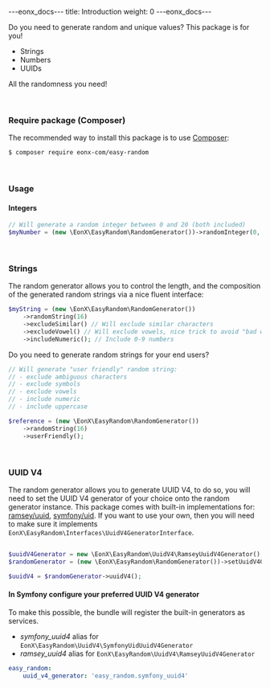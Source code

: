 ---eonx_docs---
title: Introduction
weight: 0
---eonx_docs---

Do you need to generate random and unique values? This package is for you!

- Strings
- Numbers
- UUIDs

All the randomness you need!

<br>

### Require package (Composer)

The recommended way to install this package is to use [Composer][1]:

```bash
$ composer require eonx-com/easy-random
```

<br>

### Usage

#### Integers

```php
// Will generate a random integer between 0 and 20 (both included)
$myNumber = (new \EonX\EasyRandom\RandomGenerator())->randomInteger(0, 20);
```

<br>

### Strings

The random generator allows you to control the length, and the composition of the generated random strings via a nice
fluent interface:

```php
$myString = (new \EonX\EasyRandom\RandomGenerator())
    ->randomString(16)
    ->excludeSimilar() // Will exclude similar characters
    ->excludeVowel() // Will exclude vowels, nice trick to avoid "bad words" in generated random strings
    ->includeNumeric(); // Include 0-9 numbers
```

Do you need to generate random strings for your end users?

```php
// Will generate "user friendly" random string:
// - exclude ambiguous characters
// - exclude symbols
// - exclude vowels
// - include numeric
// - include uppercase

$reference = (new \EonX\EasyRandom\RandomGenerator())
    ->randomString(16)
    ->userFriendly();
```

<br>

### UUID V4

The random generator allows you to generate UUID V4, to do so, you will need to set the UUID V4 generator of your choice
onto the random generator instance. 
This package comes with built-in implementations for: [ramsey/uuid][3], [symfony/uid][2].
If you want to use your own, then you will need to make sure it implements `EonX\EasyRandom\Interfaces\UuidV4GeneratorInterface`.

```php

$uuidV4Generator = new \EonX\EasyRandom\UuidV4\RamseyUuidV4Generator();
$randomGenerator = (new \EonX\EasyRandom\RandomGenerator())->setUuidV4Generator($uuidV4Generator);

$uuidV4 = $randomGenerator->uuidV4();
```

#### In Symfony configure your preferred UUID V4 generator

To make this possible, the bundle will register the built-in generators as services.

- *symfony_uuid4* alias for `EonX\EasyRandom\UuidV4\SymfonyUidUuidV4Generator`
- *ramsey_uuid4* alias for `EonX\EasyRandom\UuidV4\RamseyUuidV4Generator`

```yaml
easy_random:
    uuid_v4_generator: 'easy_random.symfony_uuid4'
```

[1]: https://getcomposer.org/
[2]: https://symfony.com/doc/current/components/uid.html
[3]: https://github.com/ramsey/uuid
